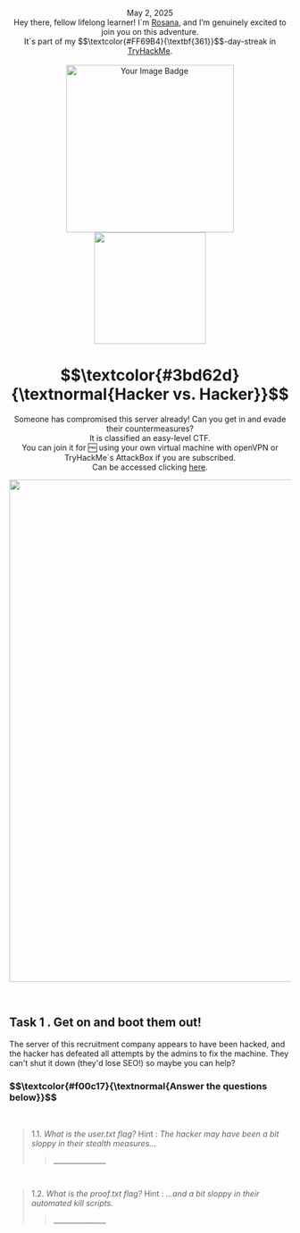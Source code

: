 <p align="center">May 2, 2025<br>
Hey there, fellow lifelong learner! I´m <a href="https://www.linkedin.com/in/rosanafssantos/">Rosana</a>, and I’m genuinely excited to join you on this adventure.<br>
It´s part of my $$\textcolor{#FF69B4}{\textbf{361}}$$-day-streak in  <a href="https://tryhackme.com">TryHackMe</a>.<br><br>
<img width="300px" src="" alt="Your Image Badge"><br>
<img width="200px" src="https://github.com/user-attachments/assets/1acd3213-b0f0-4ec2-a142-8e36ab0df272"><br></p>

<h1 align="center">$$\textcolor{#3bd62d}{\textnormal{Hacker vs. Hacker}}$$</h1>
<p align="center">Someone has compromised this server already! Can you get in and evade their countermeasures?<br>
It is classified an easy-level CTF.<br>
You can join it for 🆓 using your own virtual machine with openVPN or TryHackMe´s AttackBox if you are subscribed.<br>
Can be accessed clicking  <a href="https://tryhackme.com/room/hackervshacker">here</a>.</p>

<p align="center"> <img width="900px" src=""> </p>

<br>


<h2>Task 1 . Get on and boot them out!</h2>

<p>The server of this recruitment company appears to have been hacked, and the hacker has defeated all attempts by the admins to fix the machine. They can't shut it down (they'd lose SEO!) so maybe you can help?</p>



<h3 align="left"> $$\textcolor{#f00c17}{\textnormal{Answer the questions below}}$$ </h3>

<br>

> 1.1. <em>What is the user.txt flag?</em> Hint : <em>The hacker may have been a bit sloppy in their stealth measures...</em><br><a id='1.1'></a>
>> <strong><code>_____________</code></strong><br>
<p></p>

<br>

> 1.2. <em>What is the proof.txt flag?</em> Hint : <em>...and a bit sloppy in their automated kill scripts.</em><br><a id='1.2'></a>
>> <strong><code>_____________</code></strong><br>
<p></p>

<br>
<br>


